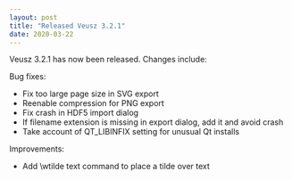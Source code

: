 ```yaml
---
layout: post
title: "Released Veusz 3.2.1"
date: 2020-03-22
---
```


Veusz 3.2.1 has now been released. Changes include:

 Bug fixes:
  * Fix too large page size in SVG export
  * Reenable compression for PNG export
  * Fix crash in HDF5 import dialog
  * If filename extension is missing in export dialog, add it and avoid crash
  * Take account of QT_LIBINFIX setting for unusual Qt installs

 Improvements:
  * Add \wtilde text command to place a tilde over text
